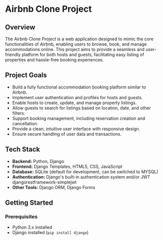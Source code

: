 # Airbnb Clone Project

## Overview
The Airbnb Clone Project is a web application designed to mimic the core functionalities of Airbnb, enabling users to browse, book, and manage accommodations online. This project aims to provide a seamless and user-friendly platform for both hosts and guests, facilitating easy listing of properties and hassle-free booking experiences.

## Project Goals
- Build a fully functional accommodation booking platform similar to Airbnb.
- Implement user authentication and profiles for hosts and guests.
- Enable hosts to create, update, and manage property listings.
- Allow guests to search for listings based on location, date, and other filters.
- Support booking management, including reservation creation and cancellation.
- Provide a clean, intuitive user interface with responsive design.
- Ensure secure handling of user data and transactions.

## Tech Stack
- **Backend:** Python, Django  
- **Frontend:** Django Templates, HTML5, CSS, JavaScript  
- **Database:** SQLite (default for development, can be switched to MYSQL)  
- **Authentication:** Django's built-in authentication system  and/or JWT djangorestframework-simplejwt
- **Other Tools:** Django ORM, Django Forms 

## Getting Started

### Prerequisites
- Python 3.x installed
- Django installed (`pip install django`)
